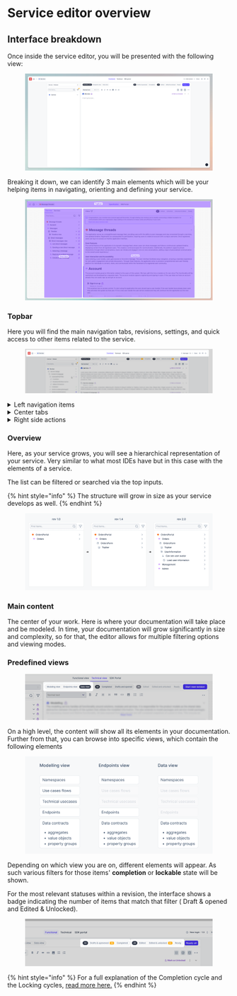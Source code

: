 # Service editor overview

## Interface breakdown

Once inside the service editor, you will be presented with the following view:

<figure><img src="../../.gitbook/assets/image (45).png" alt=""><figcaption></figcaption></figure>

Breaking it down, we can identify 3 main elements which will be your helping items in navigating, orienting and defining your service.

<figure><img src="../../.gitbook/assets/image (44).png" alt=""><figcaption></figcaption></figure>

### Topbar

Here you will find the main navigation tabs, revisions, settings, and quick access to other items related to the service.&#x20;

<figure><img src="../../.gitbook/assets/image (43).png" alt=""><figcaption></figcaption></figure>

<details>

<summary>Left navigation items</summary>

* workspace shifter
* home button leading to the main dashboard
* and a quick selector for other services

<img src="broken-reference" alt="" data-size="original">

</details>

<details>

<summary>Center tabs</summary>

* Functional view: all the requirements coming from the solution&#x20;
  * Note: the tab is disabled for [Standalone service](service-introduction.md#standalone-vs-part-of-a-solution)
* Technical view: here you will spend most of your time modeling and breaking down your data&#x20;
* SDK portal



<img src="broken-reference" alt="" data-size="original">

</details>

<details>

<summary>Right side actions</summary>

The interface allows to

* &#x20;explore past revision
* share your service
* configure via settings
* and lastly, review your notifications for this service.



<img src="broken-reference" alt="" data-size="original">

</details>



### Overview

Here, as your service grows, you will see a hierarchical representation of your service. Very similar to what most IDEs have but in this case with the elements of a service.&#x20;

The list can be filtered or searched via the top inputs.

{% hint style="info" %}
The structure will grow in size as your service develops as well.
{% endhint %}

<figure><img src="../../.gitbook/assets/image (42).png" alt=""><figcaption></figcaption></figure>

### Main content

The center of your work. Here is where your documentation will take place and be modeled. In time, your documentation will grow significantly in size and complexity, so for that, the editor allows for multiple filtering options and viewing modes.

### Predefined views

<figure><img src="../../.gitbook/assets/image (41).png" alt=""><figcaption></figcaption></figure>

On a high level, the content will show all its elements in your documentation. Further from that, you can browse into specific views, which contain the following elements

<figure><img src="../../.gitbook/assets/image (40).png" alt=""><figcaption></figcaption></figure>

Depending on which view you are on, different elements will appear. As such various filters for those items' **completion** or **lockable** state will be shown.

For the most relevant statuses within a revision, the interface shows a badge indicating the number of items that match that filter ( Draft & opened and Edited & Unlocked).

<figure><img src="../../.gitbook/assets/image (39).png" alt=""><figcaption></figcaption></figure>

{% hint style="info" %}
For a full explanation of the Completion cycle and the Locking cycles, [read more here.](service-revisions.md)
{% endhint %}
